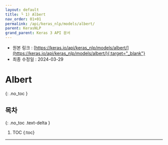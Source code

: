 ```yaml
---
layout: default
title: └ 1) Albert
nav_order: 01+01
permalink: /api/keras_nlp/models/albert/
parent: KerasNLP
grand_parent: Keras 3 API 문서
---
```


* 원본 링크 : [https://keras.io/api/keras_nlp/models/albert/](https://keras.io/api/keras_nlp/models/albert/){:target="_blank"}
* 최종 수정일 : 2024-03-29

# Albert
{: .no_toc }

## 목차
{: .no_toc .text-delta }

1. TOC
{:toc}

---
